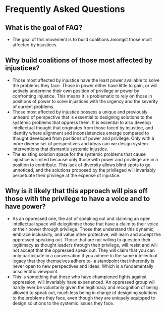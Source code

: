 # Frequently Asked Questions

## What is the goal of FAQ?
* The goal of this movement is to build coalitions amongst those most affected by injustices. 

## Why build coalitions of those most affected by injustices?
* Those most affected by injustice have the least power available to solve the problems they face. Those in power either have little to gain, or will actively undermine their own position of privilege or power by confronting injustice. This means it is problematic to rely on those in positions of power to solve injustices with the urgency and the severity of current problems.
* Those most affected by injustice possess a unique and previously unheard of perspective that is essential to designing solutions to the systemic problems that oppress them. It is essential to also develop intellectual thought that originates from those faced by injustice, and identify where alignment and inconsistencies emerge compared to thought developed from positions of power and privilege. Only with a more diverse set of perspectives and ideas can we design system interventions that dismantle systemic injustice.
* The existing solution space for the systemic problems that cause injustice is limited because only those with power and privilege are in a position to contribute. This lack of diversity allows blind spots to go unnoticed, and the solutions proposed by the privileged will invariably perpetuate their privilege at the expense of injustice.


## Why is it likely that this approach will piss off those with the privilege to have a voice and to have power?
* As an oppressed one, the act of speaking out and claiming an open intellectual space will delegitimise those that have a claim to their voice or their power through privilege. Those that understand this dynamic, embrace inclusivity, and value other protective, will learn and accept the oppressed speaking out. Those that are not willing to question their legitimacy as thought leaders through their privilege, will resist and will not accept that the oppressed speak out. They will claim that you can only participate in a conversation if you adhere to the same intellectual legacy that they themselves adhere to- a standpoint that inherently is never open to new perspectives and ideas. Which is a fundamentally unscientific viewpoint.
* This is something that those who have championed fights against oppression, will invariably have experienced. An oppressed group will hardly ever be voluntarily given the legitimacy and recognition of being allowed to speak out, much less being in charge of designing solutions to the problems they face, even though they are uniquely equipped to design solutions to the systemic issues they face.
